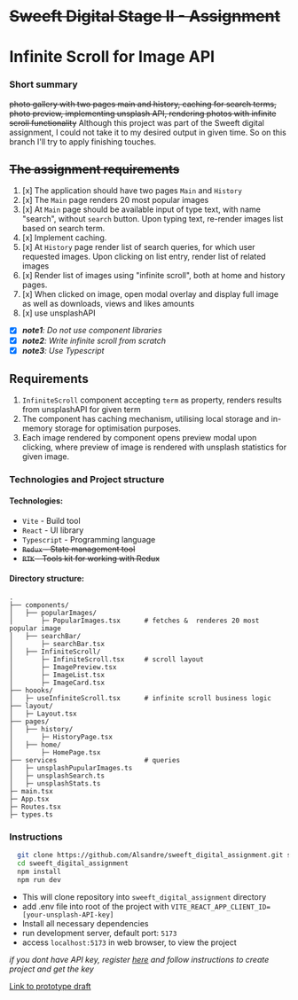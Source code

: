 # ~~Sweeft Digital Stage II - Assignment~~

# Infinite Scroll for Image API

### Short summary

~~photo gallery with two pages main and history, caching for search terms, photo preview, implementing unsplash API, rendering photos with infinite scroll functionality~~
Although this project was part of the Sweeft digital assignment, I could not take it to my desired output in given time. So on this branch I'll try to apply finishing touches.

## ~~The assignment requirements~~

1. [x] The application should have two pages `Main` and `History`
2. [x] The `Main` page renders 20 most popular images
3. [x] At `Main` page should be available input of type text, with name "search", without `search` button. Upon typing text, re-render images list based on search term.
4. [x] Implement caching.
5. [x] At `History` page render list of search queries, for which user requested images. Upon clicking on list entry, render list of related images
6. [x] Render list of images using "infinite scroll", both at home and history pages.
7. [x] When clicked on image, open modal overlay and display full image as well as downloads, views and likes amounts
8. [x] use unsplashAPI

- [x] _**note1**: Do not use component libraries_
- [x] _**note2**: Write infinite scroll from scratch_
- [x] _**note3**: Use Typescript_

## Requirements

1. `InfiniteScroll` component accepting `term` as property, renders results from unsplashAPI for given term
2. The component has caching mechanism, utilising local storage and in-memory storage for optimisation purposes.
3. Each image rendered by component opens preview modal upon clicking, where preview of image is rendered with unsplash statistics for given image.

### Technologies and Project structure

#### Technologies:

- `Vite` - Build tool
- `React` - UI library
- `Typescript` - Programming language
- ~~`Redux` - State management tool~~
- ~~`RTK` - Tools kit for working with Redux~~

#### Directory structure:

```
.
├── components/
│   ├── popularImages/
│       ├─ PopularImages.tsx      # fetches &  renderes 20 most popular image
│   ├── searchBar/
│       ├─ searchBar.tsx
│   ├── InfiniteScroll/
│       ├─ InfiniteScroll.tsx     # scroll layout
│       ├─ ImagePreview.tsx
│       ├─ ImageList.tsx
│       ├─ ImageCard.tsx
├── hoooks/
│   ├─ useInfiniteScroll.tsx      # infinite scroll business logic
├── layout/
│   ├─ Layout.tsx
├── pages/
│   ├── history/
│       ├─ HistoryPage.tsx
│   ├── home/
│       ├─ HomePage.tsx
├── services                      # queries
│   ├─ unsplashPupularImages.ts
│   ├─ unsplashSearch.ts
│   ├─ unsplashStats.ts
├─ main.tsx
├─ App.tsx
├─ Routes.tsx
├─ types.ts
```

### Instructions

```bash
  git clone https://github.com/Alsandre/sweeft_digital_assignment.git sweeft_digital_assignment
  cd sweeft_digital_assignment
  npm install
  npm run dev
```

- This will clone repository into `sweeft_digital_assignment` directory
- add .env file into root of the project with `VITE_REACT_APP_CLIENT_ID=[your-unsplash-API-key]`
- Install all necessary dependencies
- run development server, default port: `5173`
- access `localhost:5173` in web browser, to view the project

_if you dont have API key, register [here](https://unsplash.com/join) and follow instructions to create project and get the key_

[Link to prototype draft](https://excalidraw.com/#json=8o369GiH-8dlDpGZtMrVq,GI29Xep4bv8BVULegsclnQ)
